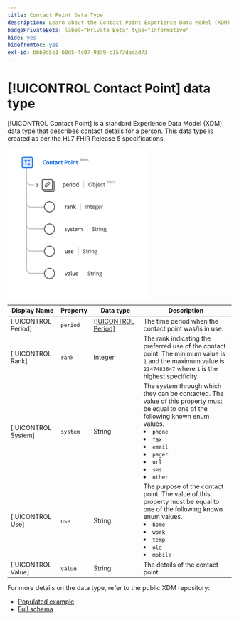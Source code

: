 ```yaml
---
title: Contact Point Data Type
description: Learn about the Contact Point Experience Data Model (XDM) data type.
badgePrivateBeta: label="Private Beta" type="Informative"
hide: yes
hidefromtoc: yes
exl-id: bbb9a5e1-b0d5-4c07-93a9-c1573dacad73
---
```

# [!UICONTROL Contact Point] data type

[!UICONTROL Contact Point] is a standard Experience Data Model (XDM) data type that describes contact details for a person. This data type is created as per the HL7 FHIR Release 5 specifications.

![Contact Point data type structure](../../images/data-types/healthcare/contact-point.png)

| Display Name | Property | Data type | Description |
| --- | --- | --- | --- |
| [!UICONTROL Period] | `period` | [[!UICONTROL Period]](../healthcare/period.md) | The time period when the contact point was/is in use. |
| [!UICONTROL Rank] |`rank` | Integer | The rank indicating the preferred use of the contact point. The minimum value is `1` and the maximum value is `2147483647` where `1` is the highest specificity. |
| [!UICONTROL System] | `system` | String | The system through which they can be contacted. The value of this property must be equal to one of the following known enum values. <li> `phone` </li> <li> `fax` </li> <li> `email` </li> <li> `pager`</li> <li> `url`</li> <li> `sms`</li> <li> `other`</li> |
| [!UICONTROL Use] |`use` | String | The purpose of the contact point. The value of this property must be equal to one of the following known enum values. <li> `home` </li> <li> `work` </li> <li> `temp` </li> <li> `old`</li> <li> `mobile`</li> |
| [!UICONTROL Value] | `value` | String | The details of the contact point. |

For more details on the data type, refer to the public XDM repository:

* [Populated example](https://github.com/adobe/xdm/blob/master/extensions/industry/healthcare/fhir/datatypes/contactpoint.example.1.json)
* [Full schema](https://github.com/adobe/xdm/blob/master/extensions/industry/healthcare/fhir/datatypes/contactpoint.schema.json)
